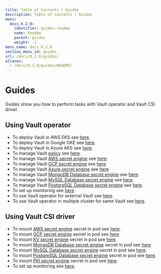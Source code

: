 ```yaml
---
title: Table of Contents | Guides
description: Table of Contents | Guides
menu:
  docs_0.2.0:
    identifier: guides-readme
    name: Readme
    parent: guides
    weight: -1
menu_name: docs_0.2.0
section_menu_id: guides
url: /docs/0.2.0/guides/
aliases:
  - /docs/0.2.0/guides/README/
---
```


# Guides

Guides show you how to perform tasks with Vault operator and Vault CSI driver.

## Using Vault operator

- To deploy Vault in AWS EKS see [here](/docs/guides/platforms/eks.md).
- To deploy Vault in Google GKE see [here](/docs/guides/platforms/gke.md).
- To deploy Vault in Azure AKS see [here](/docs/guides/platforms/aks.md).
- To manage Vault [policy](https://www.vaultproject.io/docs/concepts/policies.html) see [here](/docs/guides/policy-management/policy-management.md).
- To manage Vault [AWS secret engine](https://www.vaultproject.io/docs/secrets/aws/index.html#aws-secrets-engine) see [here](/docs/guides/secret-engines/aws/overview.md).
- To manage Vault [GCP secret engine](https://www.vaultproject.io/docs/secrets/gcp/index.html) see [here](/docs/guides/secret-engines/gcp/overview.md)
- To manage Vault [Azure secret engine](https://www.vaultproject.io/docs/secrets/azure/index.html) see [here](/docs/guides/secret-engines/azure/overview.md)
- To manage Vault [MongoDB Database secret engine](https://www.vaultproject.io/api/secret/databases/mongodb.html) see [here](/docs/guides/secret-engines/mongodb/overview.md).
- To manage Vault [MySQL Database secret engine](https://www.vaultproject.io/api/secret/databases/mysql-maria.html) see [here](/docs/guides/secret-engines/mysql/overview.md).
- To manage Vault [PostgreSQL Database secret engine](https://www.vaultproject.io/api/secret/databases/postgresql.html) see [here](/docs/guides/secret-engines/postgres/overview.md).
- To set up monitoring see [here](/docs/guides/monitoring/overview.md).
- To use Vault operator for external Vault see [here](/docs/guides/platforms/external-vault.md).
- To use Vault operator in multiple cluster for same Vault see [here](/docs/guides/platforms/multi-cluster-vault.md).

## Using Vault CSI driver

- To mount [AWS secret engine](https://www.vaultproject.io/docs/secrets/aws/index.html) secret in pod see [here](/docs/guides/secret-engines/aws/csi-driver.md).
- To mount [GCP secret engine](https://www.vaultproject.io/docs/secrets/gcp/index.html) secret in pod see [here](/docs/guides/secret-engines/gcp/csi-driver.md)
- To mount [KV secret engine](https://www.vaultproject.io/docs/secrets/kv/kv-v1.html) secret in pod see [here](/docs/guides/secret-engines/kv/csi-driver.md).
- To mount [MongoDB Database secret engine](https://www.vaultproject.io/api/secret/databases/mongodb.html) secret in pod see [here](/docs/guides/secret-engines/mongodb/csi-driver.md)
- To mount [MySQL Database secret engine](https://www.vaultproject.io/api/secret/databases/mysql-maria.html) secret in pod see [here](/docs/guides/secret-engines/mysql/csi-driver.md).
- To mount [PostgreSQL Database secret engine](https://www.vaultproject.io/api/secret/databases/postgresql.html) secret in pod see [here](/docs/guides/secret-engines/postgres/csi-driver.md).
- To mount [PKI secret engine](https://www.vaultproject.io/docs/secrets/pki/index.html) secret in pod see [here](/docs/guides/secret-engines/pki/csi-driver.md).
- To set up monitoring see [here](/docs/guides/monitoring/overview.md).
